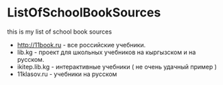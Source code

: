 # ListOfSchoolBookSources
this is my list of school book sources
* http://11book.ru - все российские учебники.
* lib.kg - проект для школьных учебников на кыргызском и на русском.
* ikitep.lib.kg - интерактивные учебники ( не очень удачный пример ) 
* 11klasov.ru - учебники на русском

